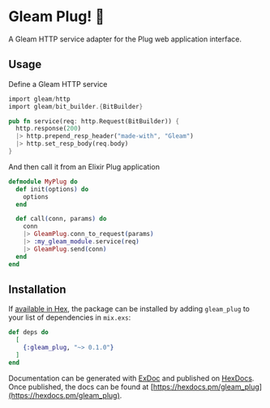 # Gleam Plug! 🔌

A Gleam HTTP service adapter for the Plug web application interface.

## Usage

Define a Gleam HTTP service

```rust
import gleam/http
import gleam/bit_builder.{BitBuilder}

pub fn service(req: http.Request(BitBuilder)) {
  http.response(200)
  |> http.prepend_resp_header("made-with", "Gleam")
  |> http.set_resp_body(req.body)
}
```

And then call it from an Elixir Plug application

```elixir
defmodule MyPlug do
  def init(options) do
    options
  end

  def call(conn, params) do
    conn
    |> GleamPlug.conn_to_request(params)
    |> :my_gleam_module.service(req)
    |> GleamPlug.send(conn)
  end
end
```

## Installation

If [available in Hex](https://hex.pm/docs/publish), the package can be installed
by adding `gleam_plug` to your list of dependencies in `mix.exs`:

```elixir
def deps do
  [
    {:gleam_plug, "~> 0.1.0"}
  ]
end
```

Documentation can be generated with [ExDoc](https://github.com/elixir-lang/ex_doc)
and published on [HexDocs](https://hexdocs.pm). Once published, the docs can
be found at [https://hexdocs.pm/gleam_plug](https://hexdocs.pm/gleam_plug).
